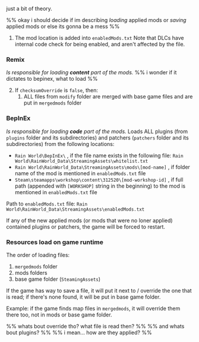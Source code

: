 just a bit of theory.

%% okay i should decide if im describing *loading* applied mods or *saving* applied mods
or else its gonna be a mess %%

1. The mod location is added into `enabledMods.txt`
	Note that DLCs have internal code check for being enabled, and aren't affected by the file.
### Remix
*Is responsible for loading **content** part of the mods.*
%% i wonder if it dictates to bepinex, what to load %%

2. If `checksumOverride` is `false`, then:
	1. ALL files from `modify` folder are merged with base game files and are put in `mergedmods` folder

### BepInEx
*Is responsible for loading **code** part of the mods.*
Loads ALL plugins (from `plugins` folder and its subdirectories) and patchers (`patchers` folder and its subdirectories) from the following locations:
- `Rain World\BepInEx\` , if the file name exists in the following file:
	`Rain World\RainWorld_Data\StreamingAssets\whitelist.txt`
- `Rain World\RainWorld_Data\StreamingAssets\mods\[mod-name]` , if folder name of the mod is mentioned in `enabledMods.txt` file
- `Steam\steamapps\workshop\content\312520\[mod-workshop-id]` , if full path (appended with `[WORKSHOP]` string in the beginning) to the mod  is mentioned in `enabledMods.txt` file

Path to `enabledMods.txt` file:
`Rain World\RainWorld_Data\StreamingAssets\enabledMods.txt`

If any of the new applied mods (or mods that were no loner applied) contained plugins or patchers, the game will be forced to restart.
### Resources load on game runtime

The order of loading files:
1. `mergedmods` folder
2. mods folders
3. base game folder (`SteamingAssets`)

If the game has way to save a file, it will put it next to / override the one that is read; if there's none found, it will be put in base game folder.

Example: 
if the game finds map files in `mergedmods`, it will override them there too, not in mods or base game folder.

%% whats bout override tho? what file is read then? %%
%% and whats bout plugins? %%
%% i mean... how are they applied? %%